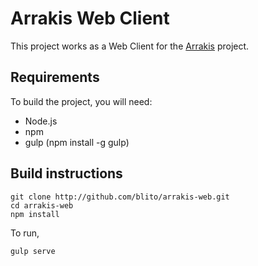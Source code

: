 # Arrakis Web Client

This project works as a Web Client for the [Arrakis](http://github.com/blito/arrakis) project.

## Requirements

To build the project, you will need:

* Node.js
* npm
* gulp (npm install -g gulp)

## Build instructions

    git clone http://github.com/blito/arrakis-web.git
    cd arrakis-web
    npm install

To run,

    gulp serve
